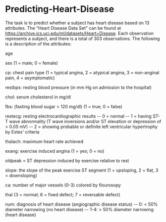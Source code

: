 # Predicting-Heart-Disease

The task is to predict whether a subject has heart disease based on 13 attributes. The "Heart Disease Data Set" can be found at https://archive.ics.uci.edu/ml/datasets/Heart+Disease. Each observation represents a subject, and there is a total of 303 observations. The following is a description of the attributes:

age

sex (1 = male; 0 = female)

cp: chest pain type (1 = typical angina, 2 = atypical angina, 3 = non-anginal pain, 4 = asymptomatic)

restbps: resting blood pressure (in mm Hg on admission to the hospital)

chol: serum cholesterol in mg/dl

fbs: (fasting blood sugar > 120 mg/dl) (1 = true; 0 = false)

restecg: resting electrocardiographic results -- 0 = normal -- 1 = having ST-T wave abnormality (T wave inversions and/or ST elevation or depression of > 0.05 mV) -- 2 = showing probable or definite left ventricular hypertrophy by Estes' criteria

thalach: maximum heart rate achieved

exang: exercise induced angina (1 = yes; 0 = no)

oldpeak = ST depression induced by exercise relative to rest

slope: the slope of the peak exercise ST segment (1 = upsloping, 2 = flat, 3 = downsloping)

ca: number of major vessels (0-3) colored by flourosopy

thal (3 = normal; 6 = fixed defect; 7 = reversable defect)

num: diagnosis of heart disease (angiographic disease status) -- 0: < 50% diameter narrowing (no heart disease) -- 1-4: > 50% diameter narrowing (heart disease)
